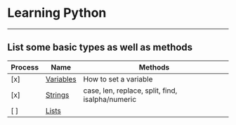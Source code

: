 # Learning Python
---
## List some basic types as well as methods
|Process|Name|Methods
|---|---|---|
|[x]|[Variables](./variables.py)|How to set a variable|
|[x]|[Strings](./strings.py)|case, len, replace, split, find, isalpha/numeric|
|[ ]|[Lists](./lists.py)||
